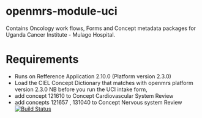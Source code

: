 # openmrs-module-uci
Contains Oncology work flows, Forms and Concept metadata packages for Uganda Cancer Institute - Mulago Hospital.
# Requirements
* Runs on Refference Application 2.10.0 (Platform version 2.3.0)  
* Load the CIEL Concept Dictionary that matches with openmrs platform version 2.3.0
NB before you run the UCI intake form,
* add concept 121610  to Concept Cardiovascular System Review 
* add concepts 121657  , 131040  to Concept Nervous system Review 
[![Build Status](https://travis-ci.com/UCI-BAHMNI/openmrs-module-uci.svg?branch=master)](https://travis-ci.com/UCI-BAHMNI/openmrs-module-uci)
